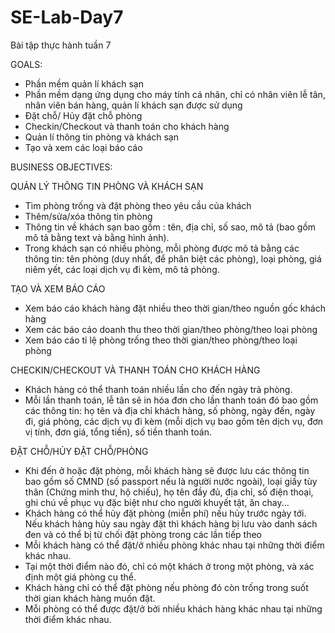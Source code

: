 # SE-Lab-Day7
Bài tập thực hành tuần 7

GOALS:
- Phần mềm quản lí khách sạn
- Phần mềm dạng ứng dụng cho máy tính cá nhân, chỉ có nhân viên lễ tân, nhân viên bán hàng, quản lí khách sạn được sử dụng
- Đặt chỗ/ Hủy đặt chỗ phòng
- Checkin/Checkout và thanh toán cho khách hàng
- Quản lí thông tin phòng và khách sạn
- Tạo và xem các loại báo cáo


BUSINESS OBJECTIVES:

QUẢN LÝ THÔNG TIN PHÒNG VÀ KHÁCH SẠN
- Tìm phòng trống và đặt phòng theo yêu cầu của khách
- Thêm/sửa/xóa thông tin phòng 
- Thông tin về khách sạn bao gồm : tên, địa chỉ, số sao, mô tả (bao gồm mô tả bằng text và bằng hình ảnh).
- Trong khách sạn có nhiều phòng, mỗi phòng được mô tả bằng các thông tin: tên phòng (duy nhất, để phân biệt các phòng), loại phòng, giá niêm yết, các loại dịch vụ đi kèm, mô tả phòng.

TẠO VÀ XEM BÁO CÁO
- Xem báo cáo khách hàng đặt nhiều theo thời gian/theo nguồn gốc khách hàng
- Xem các báo cáo doanh thu theo thời gian/theo phòng/theo loại phòng
- Xem báo cáo tỉ lệ phòng trống theo thời gian/theo phòng/theo loại phòng

CHECKIN/CHECKOUT VÀ THANH TOÁN CHO KHÁCH HÀNG
- Khách hàng có thể thanh toán nhiều lần cho đến ngày trả phòng.
- Mỗi lần thanh toán, lễ tân sẽ in hóa đơn cho lần thanh toán đó bao gồm các thông tin: họ tên và địa chỉ khách hàng, số phòng, ngày đến, ngày đi, giá phòng, các dịch vụ đi kèm (mỗi dịch vụ bao gồm tên dịch vụ, đơn vị tính, đơn giá, tổng tiền), số tiền thanh toán.

ĐẶT CHỖ/HỦY ĐẶT CHỖ/PHÒNG
- Khi đến ở hoặc đặt phòng, mỗi khách hàng sẽ được lưu các thông tin bao gồm số CMND (số passport nếu là người nước ngoài), loại giấy tùy thân (Chứng minh thư, hộ chiếu), họ tên đầy đủ, địa chỉ, số điện thoại, ghi chú về phục vụ đặc biệt như cho người khuyết tật, ăn chay...
- Khách hàng có thể hủy đặt phòng (miễn phí) nếu hủy trước ngày tới. Nếu khách hàng hủy sau ngày đặt thì khách hàng bị lưu vào danh sách đen và có thể bị từ chối đặt phòng trong các lần tiếp theo
- Mỗi khách hàng có thể đặt/ở nhiều phòng khác nhau tại những thời điểm khác nhau.
- Tại một thời điểm nào đó, chỉ có một khách ở trong một phòng, và xác định một giá phòng cụ thể.
- Khách hàng chỉ có thể đặt phòng nếu phòng đó còn trống trong suốt thời gian khách hàng muốn đặt.
- Mỗi phòng có thể được đặt/ở bởi nhiều khách hàng khác nhau tại những thời điểm khác nhau.
